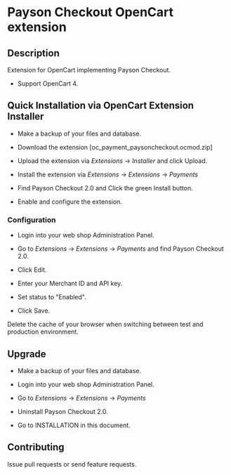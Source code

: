 # Payson Checkout OpenCart extension

## Description

Extension for OpenCart implementing Payson Checkout.

* Support OpenCart 4.


## Quick Installation via OpenCart Extension Installer

* Make a backup of your files and database.

* Download the extension [oc_payment_paysoncheckout.ocmod.zip]

* Upload the extension via _Extensions_ -> _Installer_ and click Upload.

* Install the extension via _Extensions_ -> _Extensions_ -> _Payments_

* Find Payson Checkout 2.0 and Click the green Install button.

* Enable and configure the extension.


### Configuration

* Login into your web shop Administration Panel.

* Go to _Extensions_ -> _Extensions_ -> _Payments_ and find Payson Checkout 2.0.

* Click Edit.

* Enter your Merchant ID and API key.

* Set status to "Enabled".

* Click Save.

Delete the cache of your browser when switching between test and production environment.


## Upgrade

* Make a backup of your files and database.

* Login into your web shop Administration Panel.

* Go to _Extensions_ -> _Extensions_ -> _Payments_

* Uninstall Payson Checkout 2.0.

* Go to INSTALLATION in this document.



## Contributing

Issue pull requests or send feature requests.
